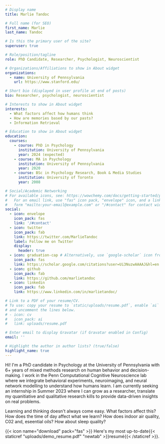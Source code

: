 ```yaml
---
# Display name
title: Marlie Tandoc

# Full name (for SEO)
first_name: Marlie
last_name: Tandoc

# Is this the primary user of the site?
superuser: true

# Role/position/tagline
role: PhD Candidate, Researcher, Psychologist, Neuroscientist

# Organizations/Affiliations to show in About widget
organizations:
  - name: University of Pennsylvania
    url: https://www.stanford.edu/

# Short bio (displayed in user profile at end of posts)
bio: Researcher, psychologist, neuroscientist

# Interests to show in About widget
interests:
  - What factors affect how humans think 
  - How are memories based by our pasts?
  - Information Retrieval

# Education to show in About widget
education:
  courses:
    - course: PhD in Psychology
      institution: University of Pennsylvania
      year: 2024 (expected)
    - course: MA in Psychology
      institution: University of Pennsylvania
      year: 2020
    - course: BSc in Psychology Research, Book & Media Studies
      institution: University of Toronto
      year: 2008

# Social/Academic Networking
# For available icons, see: https://wowchemy.com/docs/getting-started/page-builder/#icons
#   For an email link, use "fas" icon pack, "envelope" icon, and a link in the
#   form "mailto:your-email@example.com" or "/#contact" for contact widget.
social:
  - icon: envelope
    icon_pack: fas
    link: '/#contact'
  - icon: twitter
    icon_pack: fab
    link: https://twitter.com/MarlieTandoc
    label: Follow me on Twitter
    display:
      header: true
  - icon: graduation-cap # Alternatively, use `google-scholar` icon from `ai` icon pack
    icon_pack: fas
    link: https://scholar.google.com/citations?user=Ui3NuzwAAAAJ&hl=en
  - icon: github
    icon_pack: fab
    link: https://github.com/marlietandoc
  - icon: linkedin
    icon_pack: fab
    link: https://www.linkedin.com/in/marlietandoc/

# Link to a PDF of your resume/CV.
# To use: copy your resume to `static/uploads/resume.pdf`, enable `ai` icons in `params.yaml`,
# and uncomment the lines below.
# - icon: cv
#   icon_pack: ai
#   link: uploads/resume.pdf

# Enter email to display Gravatar (if Gravatar enabled in Config)
email: ''

# Highlight the author in author lists? (true/false)
highlight_name: true
---
```


Hi! I'm a PhD candidate in Psychology at the University of Pennsylvania with 6+ years of mixed methods research on human behavior and decision-making. I work in the Penn Computational Cognitive Neuroscience lab where we integrate behavioral experiments, neuroimaging, and neural network modelling to understand how humans learn. I am currently seeking an internship in Summer 2023 where I can grow as a researcher, translate my quanitiative and qualitative research kills to provide data-driven insights on real problems.

Learning and thinking doesn't always come easy. What factors affect this?
How does the time of day affect what we learn? How does indoor air quality, C02 and, eseential oils? How about sleep quality?

{{< icon name="download" pack="fas" >}} Here's my most up-to-date{{< staticref "uploads/demo_resume.pdf" "newtab" >}}resumé{{< /staticref >}}.
